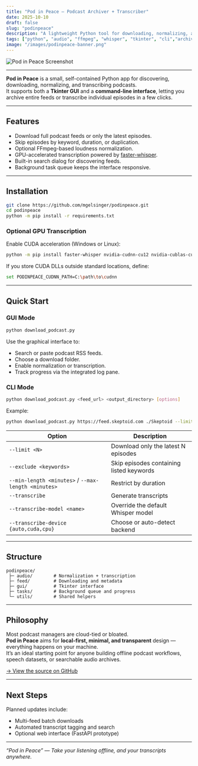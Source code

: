 ```yaml
---
title: "Pod in Peace — Podcast Archiver + Transcriber"
date: 2025-10-10
draft: false
slug: "podinpeace"
description: "A lightweight Python tool for downloading, normalizing, and transcribing podcasts — with GPU-accelerated Whisper support and a clean Tkinter interface."
tags: ["python", "audio", "ffmpeg", "whisper", "tkinter", "cli","archive"]
image: "/images/podinpeace-banner.png"
---
```


![Pod in Peace Screenshot](/images/podinpeace-ui.png)

---

**Pod in Peace** is a small, self-contained Python app for discovering, downloading, normalizing, and transcribing podcasts.  
It supports both a **Tkinter GUI** and a **command-line interface**, letting you archive entire feeds or transcribe individual episodes in a few clicks.

---

## Features

- Download full podcast feeds or only the latest episodes.  
- Skip episodes by keyword, duration, or duplication.  
- Optional FFmpeg-based loudness normalization.  
- GPU-accelerated transcription powered by [faster-whisper](https://github.com/SYSTRAN/faster-whisper).  
- Built-in search dialog for discovering feeds.  
- Background task queue keeps the interface responsive.

---

## Installation

```bash
git clone https://github.com/mgelsinger/podinpeace.git
cd podinpeace
python -m pip install -r requirements.txt
```

### Optional GPU Transcription

Enable CUDA acceleration (Windows or Linux):

```bash
python -m pip install faster-whisper nvidia-cudnn-cu12 nvidia-cublas-cu12 nvidia-cuda-runtime-cu12
```

If you store CUDA DLLs outside standard locations, define:

```bash
set PODINPEACE_CUDNN_PATH=C:\path\to\cudnn
```

---

## Quick Start

### GUI Mode

```bash
python download_podcast.py
```

Use the graphical interface to:
- Search or paste podcast RSS feeds.
- Choose a download folder.
- Enable normalization or transcription.
- Track progress via the integrated log pane.

### CLI Mode

```bash
python download_podcast.py <feed_url> <output_directory> [options]
```

Example:

```bash
python download_podcast.py https://feed.skeptoid.com ./Skeptoid --limit 10 --transcribe --transcribe-model large-v2
```

| Option | Description |
|--------|--------------|
| `--limit <N>` | Download only the latest N episodes |
| `--exclude <keywords>` | Skip episodes containing listed keywords |
| `--min-length <minutes>` / `--max-length <minutes>` | Restrict by duration |
| `--transcribe` | Generate transcripts |
| `--transcribe-model <name>` | Override the default Whisper model |
| `--transcribe-device {auto,cuda,cpu}` | Choose or auto-detect backend |

---

## Structure

```
podinpeace/
 ├─ audio/        # Normalization + transcription
 ├─ feed/         # Downloading and metadata
 ├─ gui/          # Tkinter interface
 ├─ tasks/        # Background queue and progress
 └─ utils/        # Shared helpers
```

---

## Philosophy

Most podcast managers are cloud-tied or bloated.  
**Pod in Peace** aims for **local-first, minimal, and transparent** design — everything happens on your machine.  
It’s an ideal starting point for anyone building offline podcast workflows, speech datasets, or searchable audio archives.

[→ View the source on GitHub](https://github.com/mgelsinger/podinpeace)

---

## Next Steps

Planned updates include:
- Multi-feed batch downloads  
- Automated transcript tagging and search  
- Optional web interface (FastAPI prototype)

---

_“Pod in Peace” — Take your listening offline, and your transcripts anywhere._

